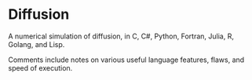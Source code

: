 # Diffusion

A numerical simulation of diffusion, in C, C#, Python, Fortran, Julia, R, Golang, and Lisp.

Comments include notes on various useful language features, flaws, and speed of execution.
